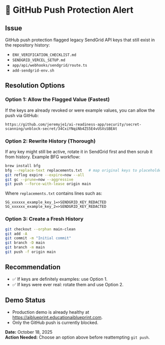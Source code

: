 # 🚨 GitHub Push Protection Alert

## Issue
GitHub push protection flagged legacy SendGrid API keys that still exist in the repository history:
- `ENV_VERIFICATION_CHECKLIST.md`
- `SENDGRID_VERCEL_SETUP.md`
- `app/api/webhooks/sendgrid/route.ts`
- `add-sendgrid-env.sh`

## Resolution Options

### Option 1: Allow the Flagged Value (Fastest)
If the keys are already revoked or were example values, you can allow the push via GitHub:
```
https://github.com/jeremyje1/ai-readiness-app/security/secret-scanning/unblock-secret/34CxiYNqiNb4ZS5E4vUSXsSBEAt
```

### Option 2: Rewrite History (Thorough)
If any key might still be active, rotate it in SendGrid first and then scrub it from history. Example BFG workflow:
```bash
brew install bfg
bfg --replace-text replacements.txt   # map original keys to placeholders
git reflog expire --expire=now --all
git gc --prune=now --aggressive
git push --force-with-lease origin main
```
Where `replacements.txt` contains lines such as:
```
SG_xxxxxx_example_key_1=>SENDGRID_KEY_REDACTED
SG_xxxxxx_example_key_2=>SENDGRID_KEY_REDACTED
```

### Option 3: Create a Fresh History
```bash
git checkout --orphan main-clean
git add -A
git commit -m "Initial commit"
git branch -D main
git branch -m main
git push -f origin main
```

## Recommendation

- ✅ If keys are definitely examples: use Option 1.
- ✅ If keys were ever real: rotate them and use Option 2.

## Demo Status

- Production demo is already healthy at https://aiblueprint.educationaiblueprint.com.
- Only the GitHub push is currently blocked.

**Date:** October 18, 2025  
**Action Needed:** Choose an option above before reattempting `git push`.
